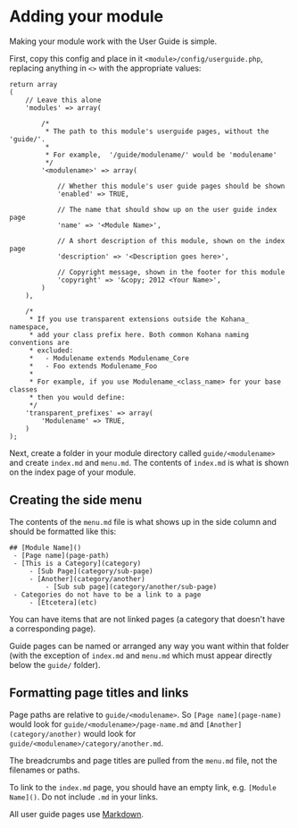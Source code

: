 # Adding your module

Making your module work with the User Guide is simple.

First, copy this config and place in it `<module>/config/userguide.php`, replacing anything in `<>` with the appropriate values:

	return array
	(
		// Leave this alone
		'modules' => array(

			/*
			 * The path to this module's userguide pages, without the 'guide/'.
			 *
			 * For example,  '/guide/modulename/' would be 'modulename'
			 */
			'<modulename>' => array(

				// Whether this module's user guide pages should be shown
				'enabled' => TRUE,

				// The name that should show up on the user guide index page
				'name' => '<Module Name>',

				// A short description of this module, shown on the index page
				'description' => '<Description goes here>',

				// Copyright message, shown in the footer for this module
				'copyright' => '&copy; 2012 <Your Name>',
			)
		),

		/*
		 * If you use transparent extensions outside the Kohana_ namespace,
		 * add your class prefix here. Both common Kohana naming conventions are
		 * excluded:
		 *   - Modulename extends Modulename_Core
		 *   - Foo extends Modulename_Foo
		 *
		 * For example, if you use Modulename_<class_name> for your base classes
		 * then you would define:
		 */
		'transparent_prefixes' => array(
			'Modulename' => TRUE,
		)
	);

Next, create a folder in your module directory called `guide/<modulename>` and create `index.md` and `menu.md`.  The contents of `index.md` is what is shown on the index page of your module.

## Creating the side menu

The contents of the `menu.md` file is what shows up in the side column and should be formatted like this:

	## [Module Name]()
	 - [Page name](page-path)
	 - [This is a Category](category)
		 - [Sub Page](category/sub-page)
		 - [Another](category/another)
			 - [Sub sub page](category/another/sub-page)
	 - Categories do not have to be a link to a page
		 - [Etcetera](etc)

You can have items that are not linked pages (a category that doesn't have a corresponding page).

Guide pages can be named or arranged any way you want within that folder (with the exception of `index.md` and `menu.md` which must appear directly below the `guide/` folder).

## Formatting page titles and links

Page paths are relative to `guide/<modulename>`.  So `[Page name](page-name)` would look for `guide/<modulename>/page-name.md` and `[Another](category/another)` would look for `guide/<modulename>/category/another.md`.

The breadcrumbs and page titles are pulled from the `menu.md` file, not the filenames or paths.

To link to the `index.md` page, you should have an empty link, e.g. `[Module Name]()`.  Do not include `.md` in your links.

All user guide pages use [Markdown](markdown).